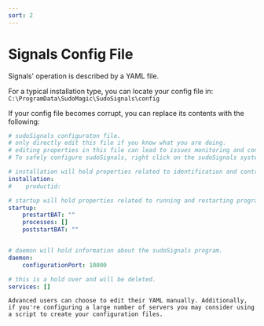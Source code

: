 ```yaml
---
sort: 2
---
```


# Signals Config File

Signals' operation is described by a YAML file.

For a typical installation type, you can locate your config file in:  
`C:\ProgramData\SudoMagic\SudoSignals\config`


If your config file becomes corrupt, you can replace its contents with the following:
```yaml
# sudoSignals configuraton file.
# only directly edit this file if you know what you are doing. 
# editing properties in this file can lead to issues monitoring and controlling your installations.
# To safely configure sudoSignals, right click on the sudoSignals systey tray icon and select "Configure".

# installation will hold properties related to identification and control of this system.
installation:
#    productid: 

# startup will hold properties related to running and restarting programs.
startup:
    prestartBAT: ""
    processes: []
    poststartBAT: ""


# daemon will hold information about the sudoSignals program.
daemon:
    configurationPort: 10000

# this is a hold over and will be deleted. 
services: []
```

```tip
Advanced users can choose to edit their YAML manually. Additionally, if you're configuring a large number of servers you may consider using a script to create your configuration files.
```
